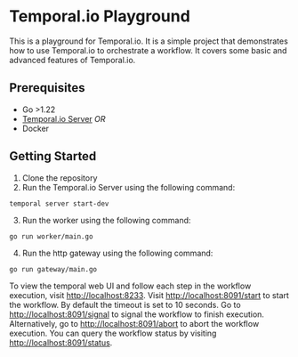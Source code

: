 # Temporal.io Playground
This is a playground for Temporal.io. It is a simple project that demonstrates how to use Temporal.io to orchestrate a workflow.
It covers some basic and advanced features of Temporal.io.

## Prerequisites
- Go >1.22
- [Temporal.io Server](https://learn.temporal.io/getting_started/go/dev_environment/#set-up-a-local-temporal-service-for-development-with-temporal-cli)
*OR*
- Docker

## Getting Started
1. Clone the repository
2. Run the Temporal.io Server using the following command:
```shell
temporal server start-dev
```
3. Run the worker using the following command:
```shell
go run worker/main.go
```
4. Run the http gateway using the following command:
```shell
go run gateway/main.go
```

To view the temporal web UI and follow each step in the workflow execution, visit [http://localhost:8233](http://localhost:8233).
Visit [http://localhost:8091/start](http://localhost:8091/start) to start the workflow. By default the timeout is set to 10 seconds.
Go to [http://localhost:8091/signal](http://localhost:8091/signal) to signal the workflow to finish execution.
Alternatively, go to [http://localhost:8091/abort](http://localhost:8091/abort) to abort the workflow execution.
You can query the workflow status by visiting [http://localhost:8091/status](http://localhost:8091/status).
